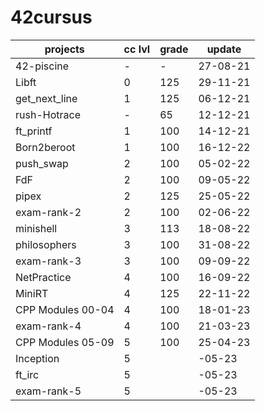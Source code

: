 # 42cursus

| projects | cc lvl | grade | update |
| --- | --- | --- | --- |
| 42-piscine | - | - | 27-08-21 |
| Libft | 0 | 125 | 29-11-21 |
| get_next_line | 1 | 125 | 06-12-21 |
| rush-Hotrace | - | 65 | 12-12-21 |
| ft_printf | 1 | 100 | 14-12-21 |
| Born2beroot | 1 | 100 | 16-12-22 |
| push_swap | 2 | 100 | 05-02-22 |
| FdF | 2 | 100 | 09-05-22 |
| pipex | 2 | 125 | 25-05-22 |
| exam-rank-2 | 2 | 100 | 02-06-22 |
| minishell | 3 | 113 | 18-08-22 |
| philosophers | 3 | 100 | 31-08-22 |
| exam-rank-3 | 3 | 100 | 09-09-22 |
| NetPractice | 4 | 100 | 16-09-22 |
| MiniRT | 4 | 125 | 22-11-22 |
| CPP Modules 00-04 | 4 | 100 | 18-01-23 |
| exam-rank-4 | 4 | 100 | 21-03-23 |
| CPP Modules 05-09 | 5 | 100 | 25-04-23 |
| Inception | 5 | | -05-23 |
| ft_irc | 5 | | -05-23 |
| exam-rank-5 | 5 |  | -05-23 |
